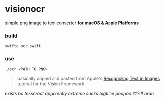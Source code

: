 # visionocr

simple png image to text converter **for macOS & Apple Platforms**


### build
```
swiftc ocr.swift
```

### use
```
./ocr <PATH TO PNG>
```

> basically copied and pasted from Apple's [Recognizing Text in Images](https://developer.apple.com/documentation/vision/recognizing_text_in_images) tutorial for the Vision Framework


*exists bc tesseract apparently extreme sucks bigtime poopoo ???!!! bruh*
